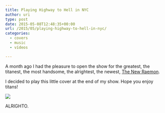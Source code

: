 ```yaml
---
title: Playing Highway to Hell in NYC
author: uri
type: post
date: 2015-05-08T12:48:35+00:00
url: /2015/05/playing-highway-to-hell-in-nyc/
categories:
  - covers
  - music
  - vídeos

---
```

A month ago I had the pleasure to open the show for the greatest, the titanest, the most handsome, the alrightest, the newest, [The New Raemon][1].

I decided to play this little cover at the end of my show. Hope you enjoy titans!

[![](http://img.youtube.com/vi/5MCq9nM-V4M/0.jpg)](https://youtube.com/watch?v=5MCq9nM-V4M) 

ALRIGHTO.

 [1]: http://www.thenewraemon.com/